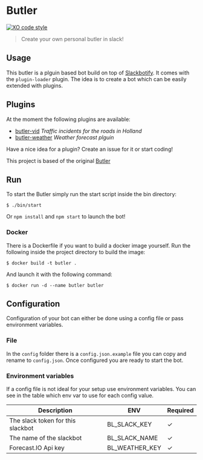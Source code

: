 
# Butler
[![XO code style](https://img.shields.io/badge/code_style-XO-5ed9c7.svg)](https://github.com/sindresorhus/xo)

> Create your own personal butler in slack!

## Usage
This butler is a plguin based bot build on top of [Slackbotify](https://www.github.com/Slackbotify/Slackbotify). It comes with the `plugin-loader` plugin. The idea is to create a bot which can be easily extended with plugins.

## Plugins
At the moment the following plugins are available:
- [butler-vid](https://github.com/Slackbotify/butler-vid.nl) _Traffic incidents for the roads in Holland_
- [butler-weather](https://github.com/Slackbotify/butler-weather) _Weather forecast plguin_

Have a nice idea for a plugin? Create an issue for it or start coding!

This project is based of the original [Butler](https://github.com/RolfKoenders/butler)

## Run
To start the Butler simply run the start script inside the bin directory:
```
$ ./bin/start
```
Or `npm install` and `npm start` to launch the bot!

### Docker
There is a Dockerfile if you want to build a docker image yourself. Run the following inside the project directory to build the image:
```
$ docker build -t butler .
```
And launch it with the following command:
```
$ docker run -d --name butler butler
```

## Configuration
Configuration of your bot can either be done using a config file or pass environment variables.

### File
In the `config` folder there is a `config.json.example` file you can copy and rename to `config.json`. Once configured you are ready to start the bot.

### Environment variables
If a config file is not ideal for your setup use environment variables. You can see in the table which env var to use for each config value.

| Description | ENV | Required |
|-------------|-----|----------|
| The slack token for this slackbot | BL_SLACK_KEY | ✓ |
| The name of the slackbot | BL_SLACK_NAME | ✓ |
| Forecast.IO Api key | BL_WEATHER_KEY | ✓ |
